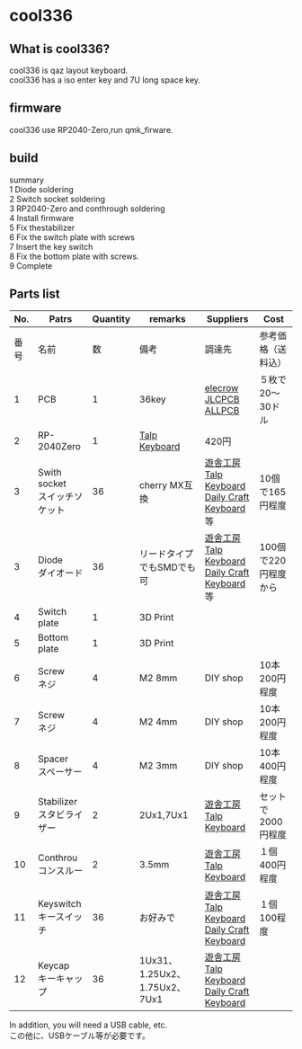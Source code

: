 # cool336

## What is cool336?

cool336 is qaz layout keyboard.
<br>
cool336 has a iso enter key and 7U long space key.
<br>

## firmware 

cool336 use RP2040-Zero,run qmk_firware.
<br>

## build

summary<br>
1 Diode soldering
<br>
2 Switch socket soldering
<br>
3 RP2040-Zero and conthrough soldering
<br>
4 Install firmware
<br>
5 Fix thestabilizer
<br>
6 Fix the switch plate with screws
<br>
7 Insert the key switch
<br>
8 Fix the bottom plate with screws.
<br>
9 Complete

## Parts list


| No. | Patrs | Quantity | remarks | Suppliers | Cost |
|--|--|--|--|--|--|
|番号|名前|数|備考|調達先|参考価格（送料込）|<br>
|1|PCB|1|36key|[elecrow](https://www.elecrow.com)<br>[JLCPCB](https://jlcpcb.com)<br>[ALLPCB](https://www.allpcb.com)|５枚で20〜30ドル|<br>
|2|RP-2040Zero|1|[Talp Keyboard](https://talpkeyboard.net)|420円|
|3|Swith socket<br>スイッチソケット|36|cherry MX互換|[遊舎工房](https://yushakobo.jp)<br>[Talp Keyboard](https://talpkeyboard.net)<br>[Daily Craft Keyboard](https://shop.dailycraft.jp)等|10個で165円程度|
|3|Diode<br>ダイオード|36|リードタイプでもSMDでも可|[遊舎工房](https://yushakobo.jp)<br>[Talp Keyboard](https://talpkeyboard.net)<br>[Daily Craft Keyboard](https://shop.dailycraft.jp)等|100個で220円程度から|
|4|Switch plate|1|3D Print|||
|5|Bottom plate|1|3D Print||
|6|Screw<br>ネジ|4|M2 8mm|DIY shop|10本200円程度|
|7|Screw<br>ネジ|4|M2 4mm|DIY shop|10本200円程度|
|8|Spacer<br>スペーサー|4|M2 3mm|DIY shop|10本400円程度|
|9|Stabilizer<br>スタビライザー|2|2Ux1,7Ux1|[遊舎工房](https://yushakobo.jp)<br>[Talp Keyboard](https://talpkeyboard.net)|セットで2000円程度|
|10|Conthrou<br>コンスルー|2|3.5mm|[遊舎工房](https://yushakobo.jp)<br>[Talp Keyboard](https://talpkeyboard.net)|１個400円程度|
|11|Keyswitch<br>キースイッチ|36|お好みで|[遊舎工房](https://yushakobo.jp)<br>[Talp Keyboard](https://talpkeyboard.net)<br>[Daily Craft Keyboard](https://shop.dailycraft.jp)|１個100程度|
|12|Keycap<br>キーキャップ|36|1Ux31、1.25Ux2、1.75Ux2、7Ux1|[遊舎工房](https://yushakobo.jp)<br>[Talp Keyboard](https://talpkeyboard.net)<br>[Daily Craft Keyboard](https://shop.dailycraft.jp)||


In addition, you will need a USB cable, etc.
<br>
この他に、USBケーブル等が必要です。
<br>

